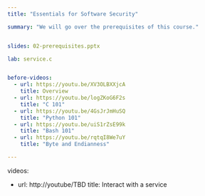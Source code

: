 ```yaml
---
title: "Essentials for Software Security"

summary: "We will go over the prerequisites of this course."


slides: 02-prerequisites.pptx

lab: service.c


before-videos:
  - url: https://youtu.be/XV3OLBXXjcA
    title: Overview
  - url: https://youtu.be/logZKoG6F2s
    title: "C 101"
  - url: https://youtu.be/4GsJrJmHuSQ
    title: "Python 101"
  - url: https://youtu.be/uiS1rZsE99k
    title: "Bash 101"
  - url: https://youtu.be/rqtqI8We7uY
    title: "Byte and Endianness"

---
```


videos:
  - url: http://youtube/TBD
    title: Interact with a service

